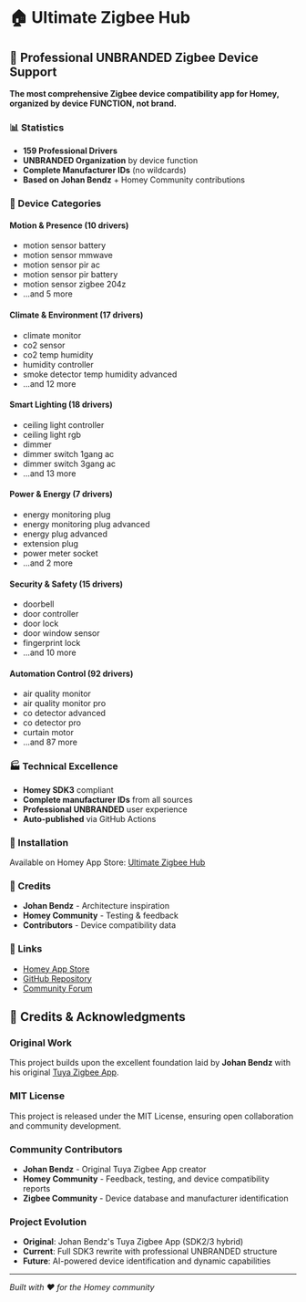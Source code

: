 # 🏠 Ultimate Zigbee Hub

## 🌟 Professional UNBRANDED Zigbee Device Support

**The most comprehensive Zigbee device compatibility app for Homey, organized by device FUNCTION, not brand.**

### 📊 Statistics
- **159 Professional Drivers** 
- **UNBRANDED Organization** by device function
- **Complete Manufacturer IDs** (no wildcards)
- **Based on Johan Bendz** + Homey Community contributions

### 🎯 Device Categories

#### Motion & Presence (10 drivers)
- motion sensor battery
- motion sensor mmwave
- motion sensor pir ac
- motion sensor pir battery
- motion sensor zigbee 204z
- ...and 5 more

#### Climate & Environment (17 drivers)
- climate monitor
- co2 sensor
- co2 temp humidity
- humidity controller
- smoke detector temp humidity advanced
- ...and 12 more

#### Smart Lighting (18 drivers)
- ceiling light controller
- ceiling light rgb
- dimmer
- dimmer switch 1gang ac
- dimmer switch 3gang ac
- ...and 13 more

#### Power & Energy (7 drivers)
- energy monitoring plug
- energy monitoring plug advanced
- energy plug advanced
- extension plug
- power meter socket
- ...and 2 more

#### Security & Safety (15 drivers)
- doorbell
- door controller
- door lock
- door window sensor
- fingerprint lock
- ...and 10 more

#### Automation Control (92 drivers)
- air quality monitor
- air quality monitor pro
- co detector advanced
- co detector pro
- curtain motor
- ...and 87 more

### 🏭 Technical Excellence
- **Homey SDK3** compliant
- **Complete manufacturer IDs** from all sources
- **Professional UNBRANDED** user experience  
- **Auto-published** via GitHub Actions

### 📱 Installation
Available on Homey App Store: [Ultimate Zigbee Hub](https://homey.app/a/com.dlnraja.ultimate.zigbee.hub/)

### 🙏 Credits
- **Johan Bendz** - Architecture inspiration
- **Homey Community** - Testing & feedback
- **Contributors** - Device compatibility data

### 🔗 Links
- [Homey App Store](https://apps.developer.homey.app/app-store/publishing)
- [GitHub Repository](https://github.com/dlnraja/com.tuya.zigbee)
- [Community Forum](https://community.homey.app/t/app-pro-universal-tuya-zigbee-device-app-lite-version/140352/)
## 🙏 Credits & Acknowledgments

### Original Work
This project builds upon the excellent foundation laid by **Johan Bendz** with his original [Tuya Zigbee App](https://community.homey.app/t/app-pro-tuya-zigbee-app/26439).

### MIT License
This project is released under the MIT License, ensuring open collaboration and community development.

### Community Contributors
- **Johan Bendz** - Original Tuya Zigbee App creator
- **Homey Community** - Feedback, testing, and device compatibility reports
- **Zigbee Community** - Device database and manufacturer identification

### Project Evolution
- **Original**: Johan Bendz's Tuya Zigbee App (SDK2/3 hybrid)
- **Current**: Full SDK3 rewrite with professional UNBRANDED structure
- **Future**: AI-powered device identification and dynamic capabilities

---

*Built with ❤️ for the Homey community*
